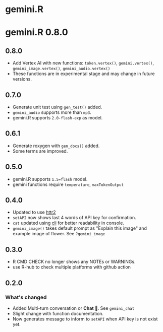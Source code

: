 # gemini.R

# gemini.R 0.8.0

## 0.8.0
- Add Vertex AI with new functions: `token.vertex()`, `gemini.vertex()`, `gemini_image.vertex()`, `gemini_audio.vertex()`
- These functions are in experimental stage and may change in future versions.

## 0.7.0
- Generate unit test using `gen_test()` added.
- `gemini_audio` supports more than `mp3`.
- gemini.R supports `2.0-flash-exp` as model.

## 0.6.1
- Generate roxygen with `gen_docs()` added.
- Some terms are improved.

## 0.5.0
- gemini.R supports `1.5=flash` model.
- gemini functions require `temperature`, `maxTokenOutput`

## 0.4.0

- Updated to use [httr2](https://httr2.r-lib.org/)
- `setAPI` now shows last 4 words of API key for confirmation.
- `cat` updated using [cli](https://github.com/r-lib/cli) for better readability in console.
- `gemini_image()` takes default prompt as "Explain this image" and example image of flower. See `?gemini_image`

## 0.3.0

- R CMD CHECK no longer shows any NOTEs or WARNINGs.
- use R-hub to check multiple platforms with github action

## 0.2.0

### What's changed

- Added Multi-turn conversation or **Chat** 💬. See `gemini_chat`
- Slight change with function documentation.
- Now generates message to inform to `setAPI` when API key is not exist yet. 
